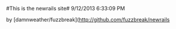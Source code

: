
#This is the newrails site#
9/12/2013 6:33:09 PM 

by [damnweather/fuzzbreak](http://github.com/fuzzbreak/newrails

 